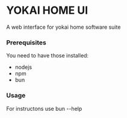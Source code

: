 # YOKAI HOME UI

A web interface for yokai home software suite

### Prerequisites

You need to have those installed:
- nodejs
- npm
- bun

### Usage

For instructons use bun --help